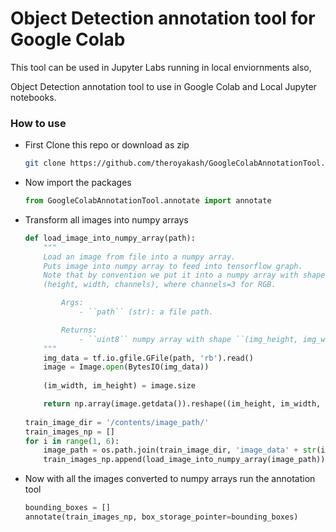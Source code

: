 # Object Detection annotation tool for Google Colab
This tool can be used in Jupyter Labs running in local enviornments also,

Object Detection annotation tool to use in Google Colab and Local Jupyter notebooks.

### How to use
- First Clone this repo or download as zip
  ```bash
  git clone https://github.com/theroyakash/GoogleColabAnnotationTool.git
  ```
- Now import the packages
  ```python
  from GoogleColabAnnotationTool.annotate import annotate
  ```
- Transform all images into numpy arrays
  ```python
  def load_image_into_numpy_array(path):
      """
      Load an image from file into a numpy array.
      Puts image into numpy array to feed into tensorflow graph.
      Note that by convention we put it into a numpy array with shape
      (height, width, channels), where channels=3 for RGB.

          Args:
              - ``path`` (str): a file path.

          Returns:
              - ``uint8`` numpy array with shape ``(img_height, img_width, 3)``
      """
      img_data = tf.io.gfile.GFile(path, 'rb').read()
      image = Image.open(BytesIO(img_data))
    
      (im_width, im_height) = image.size

      return np.array(image.getdata()).reshape((im_height, im_width, 3)).astype(np.uint8)
    
  train_image_dir = '/contents/image_path/'
  train_images_np = []
  for i in range(1, 6):
      image_path = os.path.join(train_image_dir, 'image_data' + str(i) + '.jpg')
      train_images_np.append(load_image_into_numpy_array(image_path))
  ```
- Now with all the images converted to numpy arrays run the annotation tool
  ```python
  bounding_boxes = []
  annotate(train_images_np, box_storage_pointer=bounding_boxes)
  ```

